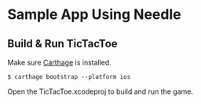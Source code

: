 # Sample App Using Needle

## Build & Run TicTacToe

Make sure [Carthage](https://github.com/Carthage/Carthage) is installed.

```
$ carthage bootstrap --platform ios
```

Open the TicTacToe.xcodeproj to build and run the game.
